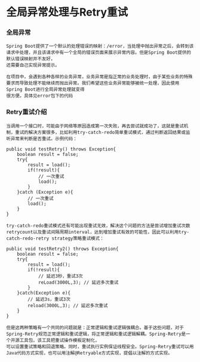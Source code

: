 # 全局异常处理与Retry重试
### 全局异常
    Spring Boot提供了一个默认的处理错误的映射：/error，当处理中抛出异常之后，会转到该请求中处理，并且该请求中有一个全局的错误页面来展示异常内容。但是Spring Boot提供的默认错误映射并不友好，
    还需要自己实现异常提示。
    
    在项目中，会遇到各种各样的业务异常，业务异常是指正常的业务处理时，由于某些业务的特殊要求而导致处理不能继续而抛出异常。我们希望这些业务异常能够被统一处理，因此使用Spring Boot进行全局异常处理就变得
    很方便。具体见error包下的代码

### Retry重试介绍
    当调用一个接口时，可能由于网络等原因造成第一次失败，再去尝试就成功了，这就是重试机制，重试的解决方案很多，比如利用try-catch-redo简单重试模式，通过判断返回结果或监听异常来判断是否重试。示例代码：
    
    public void testRetry() throws Exception{
        boolean result = false;
        try{
            result = load();
            if(!result){
                // 一次重试
                load();
            }
        }catch (Exception e){
            // 一次重试
            load();
        }
    }
    
    try-catch-redo重试模式还有可能出现重试无效，解决这个问题的方法是尝试增加重试次数retrycount以及重试间隔周期interval，达到增加重试有效的可能性，因此可以利用try-catch-redo-retry strategy策略重试模式：
    
    public void testRetry2() throws Exception{
        boolean result = false;
        try{
            result = load();
            if(!result){
                // 延迟3秒，重试3次
                reLoad(3000L,3); // 延迟多次重试
            }
        }catch(Exception e){
            // 延迟3s，重试3次
            reload(3000L,3); // 延迟多次重试
        }
    }
    
    但是这两种策略有一个共同的问题就是：正常逻辑和重试逻辑强耦合。基于这些问题，对于Spring-Retry规范正常逻辑和重试逻辑，将正常逻辑和重试逻辑解耦。Spring-Retry是一个开源工具包，该工具把重试操作模板定制化，
    可以设置重试策略和回退策略。同时，重试执行实例保证线程安全。Spring-Retry重试可以用Java代码方式实现，也可以用注解@Retryable方式实现，提倡以注解的方式实现。
